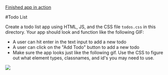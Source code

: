 [Finished app in action](http://emoreno619.github.io/simple-todo-list/)

#Todo List

Create a todo list app using HTML, JS, and the CSS file `todos.css` in this directory.  Your app should look and function like the following GIF:


* A user can hit enter in the text input to add a new todo
* A user can click on the "Add Todo" button to add a new todo
* Make sure the app looks just like the following gif.  Use the CSS to figure out what element types, classnames, and id's you may need to use.


![](http://i.gyazo.com/f5261ff193975c56b6ca3be266a96420.gif)
